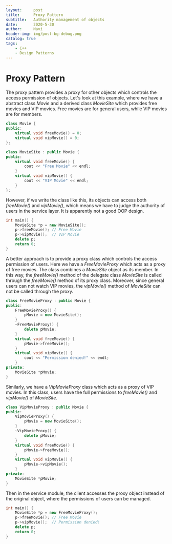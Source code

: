 ```yaml
---
layout:     post
title:      Proxy Pattern
subtitle:   Authority management of objects
date:       2020-5-30
author:     Navi
header-img: img/post-bg-debug.png
catalog: true
tags:
    - C++
    - Design Patterns
---
```


# Proxy Pattern

The proxy pattern provides a proxy for other objects which controls the access permission of objects. Let's look at this example, where we have a abstract class *Movie* and a derived class *MovieSite* which provides free movies and VIP movies. Free movies are for general users, while VIP movies are for members.

```cpp
class Movie {
public:
    virtual void freeMovie() = 0;
    virtual void vipMovie() = 0;
};

class MovieSite : public Movie {
public:
    virtual void freeMovie() {
        cout << "Free Movie" << endl;
    }
    virtual void vipMovie() {
        cout << "VIP Movie" << endl;
    }
};
```

However, if we write the class like this, its objects can access both *freeMovie()* and *vipMovie()*, which means we have to judge the authority of users in the service layer. It is apparently not a good OOP design.

```cpp
int main() {
    MovieSite *p = new MovieSite();
    p->freeMovie();	// Free Movie
    p->vipMovie();	// VIP Movie
    delete p;
    return 0;
}
```

A better approach is to provide a proxy class which controls the access permission of users. Here we have a *FreeMovieProxy* which acts as a proxy of free movies. The class combines a *MovieSite* object as its member. In this way, the *freeMovie()* method of the delegate class *MovieSite* is called through the *freeMovie()* method of its proxy class. Moreover, since general users can not watch VIP movies, the *vipMovie()* method of *MovieSite* can not be called through the proxy.

```cpp
class FreeMovieProxy : public Movie {
public:
    FreeMovieProxy() {
        pMovie = new MovieSite();
    }
    ~FreeMovieProxy() {
        delete pMovie;
    }
    virtual void freeMovie() {
        pMovie->freeMovie();
    }
    virtual void vipMovie() {
        cout << "Permission denied!" << endl;
    }
private:
    MovieSite *pMovie;
}
```

Similarly, we have a *VipMovieProxy* class which acts as a proxy of VIP movies. In this class, users have the full permissions to *freeMovie()* and *vipMovie()* of *MovieSite*.

```cpp
class VipMovieProxy : public Movie {
public:
    VipMovieProxy() {
        pMovie = new MovieSite();
    }
    ~VipMovieProxy() {
        delete pMovie;
    }
    virtual void freeMovie() {
        pMovie->freeMovie();
    }
    virtual void vipMovie() {
        pMovie->vipMovie();
    }
private:
    MovieSite *pMovie;
}
```

Then in the service module, the client accesses the proxy object instead of the original object, where the permissions of users can be managed.

```cpp
int main() {
    MovieSite *p = new FreeMovieProxy();
    p->freeMovie();	// Free Movie
    p->vipMovie();	// Permission denied!
    delete p;
    return 0;
}
```

